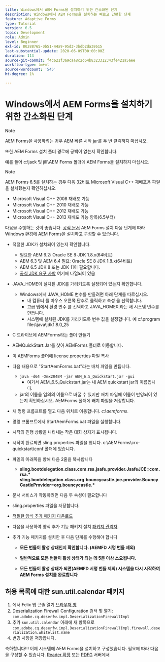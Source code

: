 ```yaml
---
title: Windows에서 AEM Forms을 설치하기 위한 간소화된 단계
description: Windows에서 AEM Forms을 설치하는 빠르고 간편한 단계
feature: Adaptive Forms
type: Tutorial
version: 6.5
topic: Development
role: Admin
level: Beginner
exl-id: 80288765-0b51-44a9-95d3-3bdb2da38615
last-substantial-update: 2020-06-09T00:00:00Z
duration: 113
source-git-commit: f4c621f3a9caa8c2c64b8323312343fe421a5aee
workflow-type: tm+mt
source-wordcount: '545'
ht-degree: 1%

---
```


# Windows에서 AEM Forms을 설치하기 위한 간소화된 단계

>[!NOTE]
>
>AEM Forms을 사용하려는 경우 AEM 빠른 시작 jar를 두 번 클릭하지 마십시오.
>
>또한 AEM Forms 설치 폴더 경로에 공백이 없는지 확인합니다.
>
>예를 들어 c:\jack 및 jill\AEM Forms 폴더에 AEM Forms을 설치하지 마십시오.

>[!NOTE]
>
>AEM Forms 6.5를 설치하는 경우 다음 32비트 Microsoft Visual C++ 재배포용 파일을 설치했는지 확인하십시오.
>
>* Microsoft Visual C++ 2008 재배포 가능
>* Microsoft Visual C++ 2010 재배포 가능
>* Microsoft Visual C++ 2012 재배포 가능
>* Microsoft Visual C++ 2013 재배포 가능 항목(6.5부터)

다음을 수행하는 것이 좋습니다. [공식 문서](https://helpx.adobe.com/kr/experience-manager/6-3/forms/using/installing-configuring-aem-forms-osgi.html) AEM Forms 설치 다음 단계에 따라 Windows 환경에 AEM Forms을 설치하고 구성할 수 있습니다.

* 적절한 JDK가 설치되어 있는지 확인합니다.
   * 필요한 AEM 6.2: Oracle SE 8 JDK 1.8.x(64비트)
   * AEM 6.3 및 AEM 6.4 필요: Oracle SE 8 JDK 1.8.x(64비트)
   * AEM 6.5 JDK 8 또는 JDK 11이 필요합니다.
   * [공식 JDK 요구 사항](https://experienceleague.adobe.com/docs/experience-manager-65/deploying/introduction/technical-requirements.html?lang=ko-KR) 여기에 나열되어 있음
* JAVA_HOME이 설치된 JDK를 가리키도록 설정되어 있는지 확인합니다.
   * Windows에서 JAVA_HOME 변수를 만들려면 아래 단계를 따르십시오.
      * 내 컴퓨터 를 마우스 오른쪽 단추로 클릭하고 속성 을 선택합니다.
      * 고급 탭에서 환경 변수 를 선택하고 JAVA_HOME이라는 새 시스템 변수를 만듭니다.
      * 시스템에 설치된 JDK를 가리키도록 변수 값을 설정합니다. 예 c:\program files\java\jdk1.8.0_25

* C 드라이브에 AEMForms라는 폴더 만들기
* AEMQuickStart.Jar를 찾아 AEMForms 폴더로 이동합니다.
* 이 AEMForms 폴더에 license.properties 파일 복사
* 다음 내용으로 &quot;StartAemForms.bat&quot;라는 배치 파일을 만듭니다.
   * `java -d64 -Xmx2048M -jar AEM_6.5_Quickstart.jar -gui`
      * 여기서 AEM_6.5_Quickstart.jar는 내 AEM quickstart jar의 이름입니다.
   * jar의 이름을 임의의 이름으로 바꿀 수 있지만 배치 파일에 이름이 반영되어 있는지 확인하십시오. AEMForms 폴더에 배치 파일을 저장합니다.

* 새 명령 프롬프트를 열고 다음 위치로 이동합니다. _c:\aemforms_.

* 명령 프롬프트에서 StartAemForms.bat 파일을 실행합니다.

* 시작의 진행 상황을 나타내는 작은 대화 상자가 표시됩니다.

* 시작이 완료되면 sling.properties 파일을 엽니다. c:\AEMForms\crx-quickstart\conf 폴더에 있습니다.

* 파일의 아래쪽을 향해 다음 2줄을 복사합니다
   * **sling.bootdelegation.class.com.rsa.jsafe.provider.JsafeJCE=com.rsa.&#42;** **sling.bootdelegation.class.org.bouncycastle.jce.provider.BouncyCastleProvider=org.bouncycastle.&#42;**
* 문서 서비스가 작동하려면 다음 두 속성이 필요합니다
* sling.properties 파일을 저장합니다.
* [적절한 양식 추가 패키지 다운로드](https://experienceleague.adobe.com/docs/experience-manager-release-information/aem-release-updates/forms-updates/aem-forms-releases.html?lang=en)
* 다음을 사용하여 양식 추가 기능 패키지 설치 [패키지 관리자](http://localhost:4502/crx/packmgr/index.jsp).
* 추가 기능 패키지를 설치한 후 다음 단계를 수행해야 합니다

   * **모든 번들이 활성 상태인지 확인합니다. (AEMFD 서명 번들 제외)**
   * **일반적으로 모든 번들이 활성 상태가 되는 데 5분 이상 소요됩니다.**

   * **모든 번들이 활성 상태가 되면(AEMFD 서명 번들 제외) 시스템을 다시 시작하여 AEM Forms 설치를 완료합니다**

## 허용 목록에 대한 sun.util.calendar 패키지

1. 에서 Felix 웹 콘솔 열기 [브라우저 창](http://localhost:4502/system/console/configMgr)
1. Deserialization Firewall Configuration 검색 및 열기: `com.adobe.cq.deserfw.impl.DeserializationFirewallImpl`
1. 추가 `sun.util.calendar` 아래에 새 항목으로 `com.adobe.cq.deserfw.impl.DeserializationFirewallImpl.firewall.deserialization.whitelist.name`
1. 변경 사항을 저장합니다.

축하합니다!!! 이제 시스템에 AEM Forms을 설치하고 구성했습니다.
필요에 따라 다음을 구성할 수 있습니다.  [Reader 확장](https://experienceleague.adobe.com/docs/experience-manager-learn/forms/document-services/configuring-reader-extension-osgi.html) 또는 [PDFG](https://experienceleague.adobe.com/docs/experience-manager-65/forms/install-aem-forms/osgi-installation/install-configure-document-services.html) 서버에서
